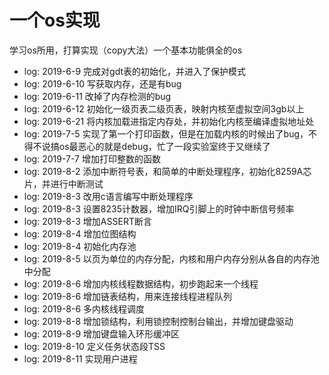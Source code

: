 # 一个os实现
学习os所用，打算实现（copy大法）一个基本功能俱全的os

- log: 2019-6-9 完成对gdt表的初始化，并进入了保护模式
- log: 2019-6-10 写获取内存，还是有bug
- log: 2019-6-11 改掉了内存检测的bug
- log: 2019-6-12 初始化一级页表二级页表，映射内核至虚拟空间3gb以上
- log: 2019-6-21 将内核加载进指定内存处，并初始化内核至编译虚拟地址处
- log: 2019-7-5 实现了第一个打印函数，但是在加载内核的时候出了bug，不得不说搞os最恶心的就是debug，忙了一段实验室终于又继续了
- log: 2019-7-7 增加打印整数的函数
- log: 2019-8-2 添加中断符号表，和简单的中断处理程序，初始化8259A芯片，并进行中断测试
- log: 2019-8-3 改用c语言编写中断处理程序
- log: 2019-8-3 设置8235计数器，增加IRQ引脚上的时钟中断信号频率
- log: 2019-8-3 增加ASSERT断言
- log: 2019-8-4 增加位图结构
- log: 2019-8-4 初始化内存池
- log: 2019-8-5 以页为单位的内存分配，内核和用户内存分别从各自的内存池中分配
- log: 2019-8-6 增加内核线程数据结构，初步跑起来一个线程
- log: 2019-8-6 增加链表结构，用来连接线程进程队列
- log: 2019-8-6 多内核线程调度
- log: 2019-8-8 增加锁结构，利用锁控制控制台输出，并增加键盘驱动
- log: 2019-8-9 增加键盘输入环形缓冲区
- log: 2019-8-10 定义任务状态段TSS
- log: 2019-8-11 实现用户进程
